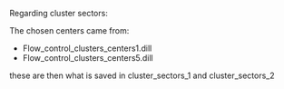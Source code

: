 Regarding cluster sectors:

The chosen centers came from:

- Flow_control_clusters_centers1.dill
- Flow_control_clusters_centers5.dill

these are then what is saved in cluster_sectors_1 and cluster_sectors_2
